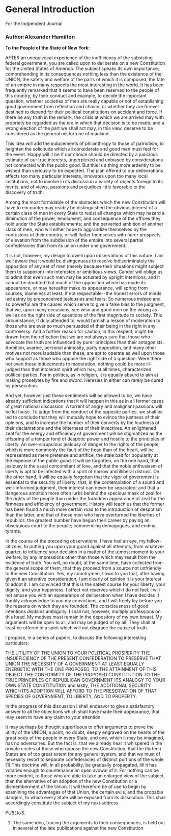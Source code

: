 # General Introduction

For the Indpendent Journal

### Author:Alexander Hamilton

**To the People of the State of New York:**

AFTER an unequivocal experience of the inefficiency of the subsisting federal government, you are called upon to deliberate on a new Constitution for the United States of America. The subject speaks its own importance; comprehending in its consequences nothing less than the existence of the UNION, the safety and welfare of the parts of which it is composed, the fate of an empire in many respects the most interesting in the world. It has been frequently remarked that it seems to have been reserved to the people of this country, by their conduct and example, to decide the important question, whether societies of men are really capable or not of establishing good government from reflection and choice, or whether they are forever destined to depend for their political constitutions on accident and force. If there be any truth in the remark, the crisis at which we are arrived may with propriety be regarded as the era in which that decision is to be made; and a wrong election of the part we shall act may, in this view, deserve to be considered as the general misfortune of mankind.

This idea will add the inducements of philanthropy to those of patriotism, to heighten the solicitude which all considerate and good men must feel for the event. Happy will it be if our choice should be directed by a judicious estimate of our true interests, unperplexed and unbiased by considerations not connected with the public good. But this is a thing more ardently to be wished than seriously to be expected. The plan offered to our deliberations affects too many particular interests, innovates upon too many local institutions, not to involve in its discussion a variety of objects foreign to its merits, and of views, passions and prejudices little favorable to the discovery of truth.

Among the most formidable of the obstacles which the new Constitution will have to encounter may readily be distinguished the obvious interest of a certain class of men in every State to resist all changes which may hazard a diminution of the power, emolument, and consequence of the offices they hold under the State establishments; and the perverted ambition of another class of men, who will either hope to aggrandize themselves by the confusions of their country, or will flatter themselves with fairer prospects of elevation from the subdivision of the empire into several partial confederacies than from its union under one government.

It is not, however, my design to dwell upon observations of this nature. I am well aware that it would be disingenuous to resolve indiscriminately the opposition of any set of men \(merely because their situations might subject them to suspicion\) into interested or ambitious views. Candor will oblige us to admit that even such men may be actuated by upright intentions; and it cannot be doubted that much of the opposition which has made its appearance, or may hereafter make its appearance, will spring from sources, blameless at least, if not respectable--the honest errors of minds led astray by preconceived jealousies and fears. So numerous indeed and so powerful are the causes which serve to give a false bias to the judgment, that we, upon many occasions, see wise and good men on the wrong as well as on the right side of questions of the first magnitude to society. This circumstance, if duly attended to, would furnish a lesson of moderation to those who are ever so much persuaded of their being in the right in any controversy. And a further reason for caution, in this respect, might be drawn from the reflection that we are not always sure that those who advocate the truth are influenced by purer principles than their antagonists. Ambition, avarice, personal animosity, party opposition, and many other motives not more laudable than these, are apt to operate as well upon those who support as those who oppose the right side of a question. Were there not even these inducements to moderation, nothing could be more ill-judged than that intolerant spirit which has, at all times, characterized political parties. For in politics, as in religion, it is equally absurd to aim at making proselytes by fire and sword. Heresies in either can rarely be cured by persecution.

And yet, however just these sentiments will be allowed to be, we have already sufficient indications that it will happen in this as in all former cases of great national discussion. A torrent of angry and malignant passions will be let loose. To judge from the conduct of the opposite parties, we shall be led to conclude that they will mutually hope to evince the justness of their opinions, and to increase the number of their converts by the loudness of their declamations and the bitterness of their invectives. An enlightened zeal for the energy and efficiency of government will be stigmatized as the offspring of a temper fond of despotic power and hostile to the principles of liberty. An over-scrupulous jealousy of danger to the rights of the people, which is more commonly the fault of the head than of the heart, will be represented as mere pretense and artifice, the stale bait for popularity at the expense of the public good. It will be forgotten, on the one hand, that jealousy is the usual concomitant of love, and that the noble enthusiasm of liberty is apt to be infected with a spirit of narrow and illiberal distrust. On the other hand, it will be equally forgotten that the vigor of government is essential to the security of liberty; that, in the contemplation of a sound and well-informed judgment, their interest can never be separated; and that a dangerous ambition more often lurks behind the specious mask of zeal for the rights of the people than under the forbidden appearance of zeal for the firmness and efficiency of government. History will teach us that the former has been found a much more certain road to the introduction of despotism than the latter, and that of those men who have overturned the liberties of republics, the greatest number have begun their career by paying an obsequious court to the people; commencing demagogues, and ending tyrants.

In the course of the preceding observations, I have had an eye, my fellow-citizens, to putting you upon your guard against all attempts, from whatever quarter, to influence your decision in a matter of the utmost moment to your welfare, by any impressions other than those which may result from the evidence of truth. You will, no doubt, at the same time, have collected from the general scope of them, that they proceed from a source not unfriendly to the new Constitution. Yes, my countrymen, I own to you that, after having given it an attentive consideration, I am clearly of opinion it is your interest to adopt it. I am convinced that this is the safest course for your liberty, your dignity, and your happiness. I affect not reserves which I do not feel. I will not amuse you with an appearance of deliberation when I have decided. I frankly acknowledge to you my convictions, and I will freely lay before you the reasons on which they are founded. The consciousness of good intentions disdains ambiguity. I shall not, however, multiply professions on this head. My motives must remain in the depository of my own breast. My arguments will be open to all, and may be judged of by all. They shall at least be offered in a spirit which will not disgrace the cause of truth.

I propose, in a series of papers, to discuss the following interesting particulars:

THE UTILITY OF THE UNION TO YOUR POLITICAL PROSPERITY THE INSUFFICIENCY OF THE PRESENT CONFEDERATION TO PRESERVE THAT UNION THE NECESSITY OF A GOVERNMENT AT LEAST EQUALLY ENERGETIC WITH THE ONE PROPOSED, TO THE ATTAINMENT OF THIS OBJECT THE CONFORMITY OF THE PROPOSED CONSTITUTION TO THE TRUE PRINCIPLES OF REPUBLICAN GOVERNMENT ITS ANALOGY TO YOUR OWN STATE CONSTITUTION and lastly, THE ADDITIONAL SECURITY WHICH ITS ADOPTION WILL AFFORD TO THE PRESERVATION OF THAT SPECIES OF GOVERNMENT, TO LIBERTY, AND TO PROPERTY.

In the progress of this discussion I shall endeavor to give a satisfactory answer to all the objections which shall have made their appearance, that may seem to have any claim to your attention.

It may perhaps be thought superfluous to offer arguments to prove the utility of the UNION, a point, no doubt, deeply engraved on the hearts of the great body of the people in every State, and one, which it may be imagined, has no adversaries. But the fact is, that we already hear it whispered in the private circles of those who oppose the new Constitution, that the thirteen States are of too great extent for any general system, and that we must of necessity resort to separate confederacies of distinct portions of the whole. \[1\] This doctrine will, in all probability, be gradually propagated, till it has votaries enough to countenance an open avowal of it. For nothing can be more evident, to those who are able to take an enlarged view of the subject, than the alternative of an adoption of the new Constitution or a dismemberment of the Union. It will therefore be of use to begin by examining the advantages of that Union, the certain evils, and the probable dangers, to which every State will be exposed from its dissolution. This shall accordingly constitute the subject of my next address.

_PUBLIUS._

1. The same idea, tracing the arguments to their consequences, is held out in several of the late publications against the new Constitution



